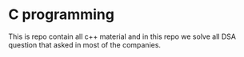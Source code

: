 # C programming
This is repo contain all c++ material and in this repo we solve all DSA question that asked in most of the companies.
